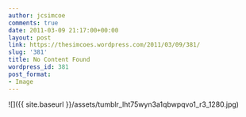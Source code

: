 ```yaml
---
author: jcsimcoe
comments: true
date: 2011-03-09 21:17:00+00:00
layout: post
link: https://thesimcoes.wordpress.com/2011/03/09/381/
slug: '381'
title: No Content Found
wordpress_id: 381
post_format:
- Image
---
```


![]({{ site.baseurl }}/assets/tumblr_lht75wyn3a1qbwpqvo1_r3_1280.jpg)
